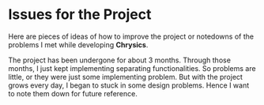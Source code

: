 # Issues for the Project

Here are pieces of ideas of how to improve the project or notedowns of the problems I met while developing **Chrysics**.

The project has been undergone for about 3 months. Through those months, I just kept implementing separating functionalities. So problems are little, or they were just some implementing problem. But with the project grows every day, I began to stuck in some design problems. Hence I want to note them down for future reference.
